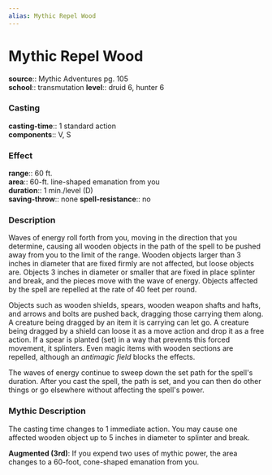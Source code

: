 ```yaml
---
alias: Mythic Repel Wood
---
```


# Mythic Repel Wood

**source**:: Mythic Adventures pg. 105  
**school**:: transmutation
**level**:: druid 6, hunter 6

### Casting 

**casting-time**:: 1 standard action  
**components**:: V, S

### Effect 

**range**:: 60 ft.  
**area**:: 60-ft. line-shaped emanation from you  
**duration**:: 1 min./level (D)  
**saving-throw**:: none
**spell-resistance**:: no

### Description 

Waves of energy roll forth from you, moving in the direction that you determine, causing all wooden objects in the path of the spell to be pushed away from you to the limit of the range. Wooden objects larger than 3 inches in diameter that are fixed firmly are not affected, but loose objects are. Objects 3 inches in diameter or smaller that are fixed in place splinter and break, and the pieces move with the wave of energy. Objects affected by the spell are repelled at the rate of 40 feet per round.  
  
Objects such as wooden shields, spears, wooden weapon shafts and hafts, and arrows and bolts are pushed back, dragging those carrying them along. A creature being dragged by an item it is carrying can let go. A creature being dragged by a shield can loose it as a move action and drop it as a free action. If a spear is planted (set) in a way that prevents this forced movement, it splinters. Even magic items with wooden sections are repelled, although an *antimagic field* blocks the effects.  
  
The waves of energy continue to sweep down the set path for the spell's duration. After you cast the spell, the path is set, and you can then do other things or go elsewhere without affecting the spell's power.

### Mythic Description

The casting time changes to 1 immediate action. You may cause one affected wooden object up to 5 inches in diameter to splinter and break.  
  
**Augmented (3rd)**: If you expend two uses of mythic power, the area changes to a 60-foot, cone-shaped emanation from you.
